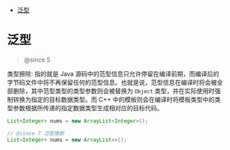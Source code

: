 <!-- TOC -->

- [泛型](#泛型)

<!-- /TOC -->

# 泛型

> @since 5

类型擦除: 指的就是 Java 源码中的范型信息只允许停留在编译前期，而编译后的字节码文件中将不再保留任何的范型信息。也就是说，范型信息在编译时将会被全部删除，其中范型类型的类型参数则会被替换为 `Object` 类型，并在实际使用时强制转换为指定的目标数据类型。而 C++ 中的模板则会在编译时将模板类型中的类型参数根据所传递的指定数据类型生成相对应的目标代码。

```java
List<Integer> nums = new ArrayList<Integer>();

// @since 7 泛型推断
List<Integer> nums = new ArrayList<>();
```